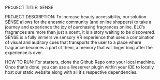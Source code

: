 PROJECT TITLE: SÉNSE

PROJECT DESCRIPTION: To increase beauty accessibility, our solution SÉNSE allows for the anosmic community (and online shoppers) to take a journey and experience the joy of purchasing fragrances online. ELC’s fragrances are more than just a scent, it is a story waiting to be discovered. SENSE is a fully immersive sensory VR experience that uses a combination of visual and auditory cues that transports the user to a place where fragrance becomes a part of them, a memory that will linger long after the experience is over.   

HOW TO RUN: For starters, clone the Github Repo onto your local machine. Once that's done, you can use a liveserver plugin within your IDE to locally host our static website along with all it's respective dependencies. 
